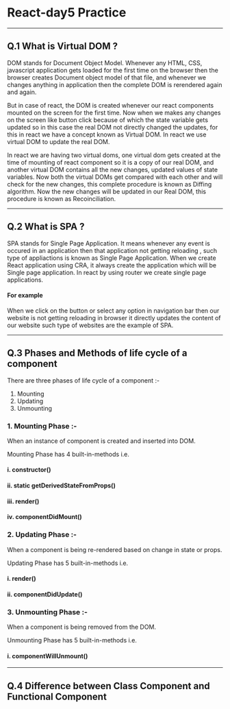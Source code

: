 # React-day5 Practice

---
## Q.1 What is Virtual DOM ?

 DOM stands for Document Object Model. Whenever any HTML, CSS, javascript application gets loaded for the first time on the browser then the browser creates Document object model of that file, and whenever we changes anything in application then the complete DOM is rerendered again and again. 
   
   But in case of react, the DOM is created whenever our react components mounted on the screen for the first time. Now when we makes any changes on the screen like button click because of which the state variable gets updated so in this case the real DOM not directly changed the updates, for this in react we have a concept known as Virtual DOM. In react we use virtual DOM to update the real DOM. 
   
   In react we are having two virtual doms, one virtual dom gets created at the time of mounting of react component so it is a copy of our real DOM, and another virtual DOM contains all the new changes, updated values of state variables. Now both the virtual DOMs get compared with each other and will check for the new changes, this complete procedure is known as Diffing algorithm. Now the new changes will be updated in our Real DOM, this procedure is known as Recoinciliation.
   
 ---
 
 ## Q.2 What is SPA ?
 
  SPA stands for Single Page Application. It means whenever any event is occured in an application then that application not getting reloading , such type of appliactions is known as Single Page Application. When we create React application using CRA, it always create the application which will be Single page application.
  In react by using router we create single page applications.
  
   #### For example 
   When we click on the button or select any option in navigation bar then our website is not getting reloading in browser it directly updates the content of our website such type of websites are the example of SPA.
  
---

## Q.3 Phases and Methods of life cycle of a component

There are three phases of life cycle of a component :-
1. Mounting
2. Updating
3. Unmounting

### 1. Mounting Phase :-
   When an instance of component is created and inserted into DOM.
   
   Mounting Phase has 4 built-in-methods i.e. 
   
   #### i. constructor()
   #### ii. static getDerivedStateFromProps()
   #### iii. render()
   #### iv. componentDidMount()
   
### 2. Updating Phase :- 
   When a component is being re-rendered based on change in state or props.
   
   Updating Phase has 5 built-in-methods i.e.
   #### i. render()
   #### ii. componentDidUpdate()
   

### 3. Unmounting Phase :-
   When a component is being removed from the DOM.
   
   Unmounting Phase has 5 built-in-methods i.e.
   
   #### i. componentWillUnmount()
   
---

## Q.4 Difference between Class Component and Functional Component
